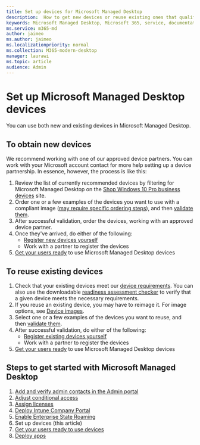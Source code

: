 ```yaml
---
title: Set up devices for Microsoft Managed Desktop 
description:  How to get new devices or reuse existing ones that qualify
keywords: Microsoft Managed Desktop, Microsoft 365, service, documentation
ms.service: m365-md
author: jaimeo
ms.author: jaimeo
ms.localizationpriority: normal
ms.collection: M365-modern-desktop
manager: laurawi
ms.topic: article
audience: Admin
---
```


# Set up Microsoft Managed Desktop devices

You can use both new and existing devices in Microsoft Managed Desktop.

## To obtain new devices

We recommend working with one of our approved device partners. You can work with your Microsoft account contact for more help setting up a device partnership. In essence, however, the process is like this:

1. Review the list of currently recommended devices by filtering for Microsoft Managed Desktop on the [Shop Windows 10 Pro business devices](https://www.microsoft.com/windowsforbusiness/view-all-devices) site.
2. Order one or a few examples of the devices you want to use with a compliant image ([may require specific ordering steps](https://docs.microsoft.com/en-us/microsoft-365/managed-desktop/service-description/device-images?view=o365-worldwide)), and then [validate them](validate-device.md).
3. After successful validation, order the devices, working with an approved device partner.
4. Once they've arrived, do either of the following:
    - [Register new devices yourself](register-devices-self.md)
    - Work with a partner to register the devices
5. [Get your users ready](get-started-devices.md) to use Microsoft Managed Desktop devices

## To reuse existing devices

1. Check that your existing devices meet our [device requirements](../service-description/device-requirements.md). You can also use the downloadable [readiness assessment checker](../get-ready/readiness-assessment-downloadable.md) to verify that a given device meets the necessary requirements. 
2. If you reuse an existing device, you may have to reimage it. For image options, see [Device images](../service-description/device-images.md).
3. Select one or a few examples of the devices you want to reuse, and then [validate them](validate-device.md).
4. After successful validation, do either of the following:
    - [Register existing devices yourself](register-reused-devices-self.md)
    - Work with a partner to register the devices
5. [Get your users ready](get-started-devices.md) to use Microsoft Managed Desktop devices

## Steps to get started with Microsoft Managed Desktop

1. [Add and verify admin contacts in the Admin portal](add-admin-contacts.md)
2. [Adjust conditional access](conditional-access.md)
3. [Assign licenses](assign-licenses.md)
4. [Deploy Intune Company Portal](company-portal.md)
5. [Enable Enterprise State Roaming](enterprise-state-roaming.md)
6. Set up devices (this article)
7. [Get your users ready to use devices](get-started-devices.md)
8. [Deploy apps](deploy-apps.md)
